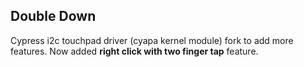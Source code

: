 ## Double Down
Cypress i2c touchpad driver (cyapa kernel module) fork to add more features.
Now added <b>right click with two finger tap</b> feature.
